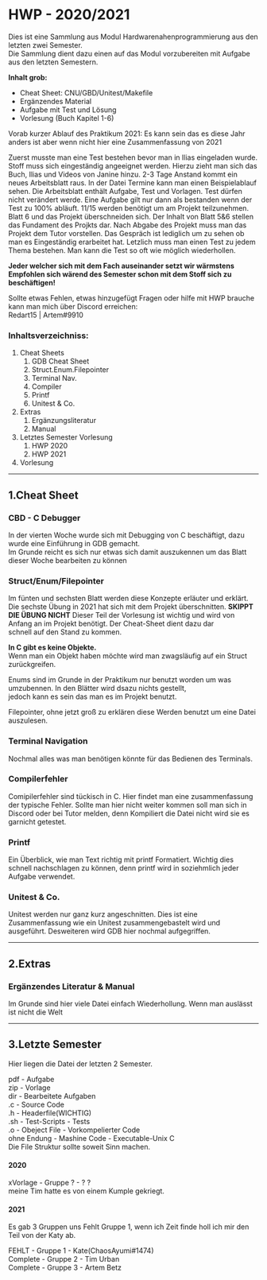 
# HWP - 2020/2021

Dies ist eine Sammlung aus Modul Hardwarenahenprogrammierung aus den letzten zwei Semester.<br>
Die Sammlung dient dazu einen auf das Modul vorzubereiten mit Aufgabe aus den letzten Semestern.<br>

**Inhalt grob:**
- Cheat Sheet: CNU/GBD/Unitest/Makefile
- Ergänzendes Material
- Aufgabe mit Test und Lösung
- Vorlesung (Buch Kapitel 1-6)

Vorab kurzer Ablauf des Praktikum 2021:
Es kann sein das es diese Jahr anders ist aber wenn nicht hier eine Zusammenfassung von 2021

Zuerst musste man eine Test bestehen bevor man in Ilias eingeladen wurde. Stoff muss sich eingeständig angeeignet werden. Hierzu zieht man sich das Buch, Ilias und Videos von Janine hinzu. 2-3 Tage Anstand kommt ein neues Arbeitsblatt raus. In der Datei Termine kann man einen Beispielablauf sehen. Die Arbeitsblatt enthält Aufgabe, Test und Vorlagen. Test dürfen nicht verändert werde. Eine Aufgabe gilt nur dann als bestanden wenn der Test zu 100% abläuft. 11/15 werden benötigt um am Projekt teilzunehmen. Blatt 6 und das Projekt überschneiden sich. Der Inhalt von Blatt 5&6 stellen das Fundament des Projkts dar. Nach Abgabe des Projekt muss man das Projekt dem Tutor vorstellen. Das Gespräch ist lediglich um zu sehen ob man es Eingeständig erarbeitet hat.
Letzlich muss man einen Test zu jedem Thema bestehen. Man kann die Test so oft wie möglich wiederhollen.

**Jeder welcher sich mit dem Fach auseinander setzt wir wärmstens Empfohlen sich wärend des Semester schon mit dem Stoff sich zu beschäftigen!**

Sollte etwas Fehlen, etwas hinzugefügt Fragen oder hilfe mit HWP brauche kann man mich über Discord erreichen:<br>
Redart15 | Artem#9910


### Inhaltsverzeichniss:
1. Cheat Sheets
    1. GDB Cheat Sheet
    2. Struct.Enum.Filepointer
    3. Terminal Nav.
    4. Compiler
    5. Printf
    6. Unitest & Co.
2. Extras
    1. Ergänzungsliteratur
    2. Manual
3. Letztes Semester Vorlesung
    1. HWP 2020
    2. HWP 2021
6. Vorlesung

----

## 1.Cheat Sheet
### CBD - C Debugger
In der vierten Woche wurde sich mit Debugging von C beschäftigt, dazu wurde eine Einführung in GDB gemacht.<br>
Im Grunde reicht es sich nur etwas sich damit auszukennen um das Blatt dieser Woche bearbeiten zu können

### Struct/Enum/Filepointer
Im fünten und sechsten Blatt werden diese Konzepte erläuter und erklärt.<br>Die sechste Übung in 2021 hat sich mit dem Projekt überschnitten.
**SKIPPT DIE ÜBUNG NICHT**
Dieser Teil der Vorlesung ist wichtig und wird von Anfang an im Projekt benötigt. Der Cheat-Sheet dient dazu dar<br>
schnell auf den Stand zu kommen.

**In C gibt es keine Objekte.**<br>
Wenn man ein Objekt haben möchte wird man zwagsläufig auf ein Struct zurückgreifen.<br>

Enums sind im Grunde in der Praktikum nur benutzt worden um was umzubennen. In den Blätter wird dsazu nichts gestellt, <br>
jedoch kann es sein das man es im Projekt benutzt.

Filepointer, ohne jetzt groß zu erklären diese Werden benutzt um eine Datei auszulesen.


### Terminal Navigation
Nochmal alles was man benötigen könnte für das Bedienen des Terminals.

### Compilerfehler
Comipilerfehler sind tückisch in C. Hier findet man eine zusammenfassung der typische Fehler.
Sollte man hier nicht weiter kommen soll man sich in Discord oder bei Tutor melden,
denn Kompiliert die Datei nicht wird sie es garnicht getestet.

### Printf
Ein Überblick, wie man Text richtig mit printf Formatiert. Wichtig dies schnell nachschlagen zu können, denn printf wird in soziehmlich jeder Aufgabe verwendet.

### Unitest & Co.
Unitest werden nur ganz kurz angeschnitten. Dies ist eine Zusammenfassung wie ein Unitest zusammengebastelt wird und ausgeführt.
Desweiteren wird GDB hier nochmal aufgegriffen.

----

## 2.Extras

### Ergänzendes Literatur & Manual
Im Grunde sind hier viele Datei einfach Wiederhollung. Wenn man auslässt ist nicht die Welt

----

## 3.Letzte Semester
Hier liegen die Datei der letzten 2 Semester.

pdf - Aufgabe<br>
zip - Vorlage<br>
dir - Bearbeitete Aufgaben<br>
.c  - Source Code<br>
.h  - Headerfile(WICHTIG)<br>
.sh - Test-Scripts - Tests<br>
.o  - Obeject File - Vorkompelierter Code<br>
ohne Endung - Mashine Code - Executable-Unix C<br>
Die File Struktur sollte soweit Sinn machen.<br>

#### 2020
xVorlage - Gruppe ? - ? ?<br>
meine Tim hatte es von einem Kumple gekriegt.<br>

#### 2021
Es gab 3 Gruppen uns Fehlt Gruppe 1, wenn ich Zeit finde holl ich mir den Teil von der Katy ab.<br>

FEHLT    - Gruppe 1 - Kate(ChaosAyumi#1474) <br>
Complete - Gruppe 2 - Tim Urban<br>
Complete - Gruppe 3 - Artem Betz<br>



